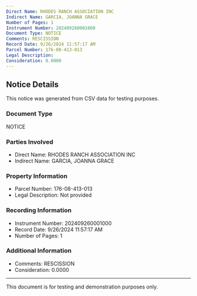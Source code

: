 ```yaml
---
Direct Name: RHODES RANCH ASSOCIATION INC
Indirect Name: GARCIA, JOANNA GRACE
Number of Pages: 1
Instrument Number: 202409260001000
Document Type: NOTICE
Comments: RESCISSION
Record Date: 9/26/2024 11:57:17 AM
Parcel Number: 176-08-413-013
Legal Description: 
Consideration: 0.0000
---
```


## Notice Details

This notice was generated from CSV data for testing purposes.

### Document Type
NOTICE

### Parties Involved
- Direct Name: RHODES RANCH ASSOCIATION INC
- Indirect Name: GARCIA, JOANNA GRACE

### Property Information
- Parcel Number: 176-08-413-013
- Legal Description: Not provided

### Recording Information
- Instrument Number: 202409260001000
- Record Date: 9/26/2024 11:57:17 AM
- Number of Pages: 1

### Additional Information
- Comments: RESCISSION
- Consideration: 0.0000

---

This document is for testing and demonstration purposes only.
